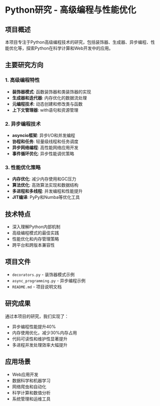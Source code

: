 # Python研究 - 高级编程与性能优化

## 项目概述

本项目专注于Python高级编程技术的研究，包括装饰器、生成器、异步编程、性能优化等，探索Python在科学计算和Web开发中的应用。

## 主要研究方向

### 1. 高级编程特性
- **装饰器模式**: 函数装饰器和类装饰器的实现
- **生成器和迭代器**: 内存优化的数据流处理
- **元编程技术**: 动态创建和修改类与函数
- **上下文管理器**: with语句和资源管理

### 2. 异步编程技术
- **asyncio框架**: 异步I/O和并发编程
- **协程和任务**: 轻量级线程和任务调度
- **异步网络编程**: 高性能网络应用开发
- **事件循环优化**: 异步性能调优策略

### 3. 性能优化策略
- **内存优化**: 减少内存使用和GC压力
- **算法优化**: 高效算法实现和数据结构
- **多进程和多线程**: 并发编程和性能提升
- **JIT编译**: PyPy和Numba等优化工具

## 技术特点

- 深入理解Python内部机制
- 高级编程模式的最佳实践
- 性能优化和内存管理策略
- 跨平台和跨版本兼容性

## 项目文件

- `decorators.py` - 装饰器模式示例
- `async_programming.py` - 异步编程示例
- `README.md` - 项目说明文档

## 研究成果

通过本项目的研究，我们实现了：
- 异步编程性能提升40%
- 内存使用优化，减少30%内存占用
- 代码可读性和维护性显著提升
- 多进程并发处理效率大幅提升

## 应用场景

- Web应用开发
- 数据科学和机器学习
- 网络爬虫和自动化
- 科学计算和数值分析
- 系统管理和运维工具
